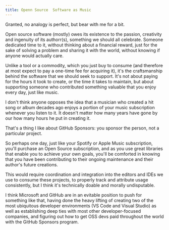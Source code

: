 ```yaml
---
title: Openn Source  Software as Music
---
```


Granted, no analogy is perfect, but bear with me for a bit.

 Open source software (mostly) owes its existence to the passion, creativity and ingenuity of its authorr(s), something we should all celebrate. Someone dedicated time to it, without thinking about a financial reward, just for the sake of solving a problem and sharing it with the world, without knowing if anyone would actually care.

Unlike a tool or a commodity, which you just buy to consume (and therefore at most expect to pay a one-time fee for acquiring it), it's the craftsmanship behind the software that we should seek to support. It's not about paying for the hours it took to create, or the time it takes to maintain, but about supporting someone who contributed something valuable that you enjoy every day, just like music.

I don't think anyone opposes the idea that a musician who created a hit song or album decades ago enjoys a portion of your music subscription whenever you listen to it. It doesn't matter how many years have gone by our how many hours he put in creating it.

That's a thing I like about GitHub Sponsors: you sponsor the person, not a particular project.

So perhaps one day, just like your Spotify or Apple Music subscription, you'll purchase an Open Source subscription, and as you use great libraries that enable you to achieve your own goals, you'll be comforted in knowing that you have been contributing to their ongoing maintenance and their author's future creations.

This would require coordination and integration into the editors and IDEs we use to consume these projects, to properly track and attribute usage consistently, but I think it's technically doable and morally undisputable. 

I think Microsoft and GitHub are in an evitable position to push for something like that, having done the heavy lifting of creating two of the most ubiquitous developer environments (VS Code and Visual Studio) as well as establishing deep ties with most other developer-focused companies, and figuring out how to get OSS devs paid throughout the world with the GitHub Sponsors program.
